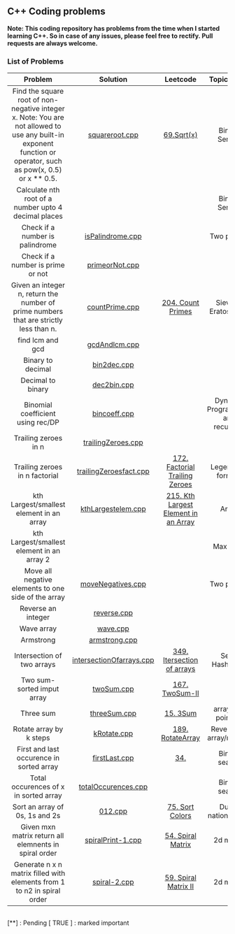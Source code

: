 ## C++ Coding problems

**Note: This coding repository has problems from the time when I started learning C++. So in case of any issues, please feel free to rectify. Pull requests are always welcome.**

### List of Problems
| Problem | Solution | Leetcode | Topics/algo | Marked |
| :----------: | :----------: |  :----------: |  :----------: |  :----------: |
| Find the square root of non-negative integer x. Note: You are not allowed to use any built-in exponent function or operator, such as pow(x, 0.5) or x ** 0.5. | [squareroot.cpp](./squareroot.cpp) | [69.Sqrt(x)](https://leetcode.com/problems/sqrtx/description/) | Binary Serach | |
| Calculate nth root of a number upto 4 decimal places | | | Binary Serach | |
| Check if a number is palindrome| [isPalindrome.cpp](./isPalindrome.cpp) | | Two pointer | |
| Check if a number is prime or not| [primeorNot.cpp](./primeorNot.cpp) | | |
| Given an integer n, return the number of prime numbers that are strictly less than n. | [countPrime.cpp](./countPrime.cpp) | [204. Count Primes](https://leetcode.com/problems/count-primes/description/) | Sieve of Eratosthene | TRUE |
| find lcm and gcd | [gcdAndlcm.cpp](./gcdAndlcm.cpp) | | | |
| Binary to decimal | [bin2dec.cpp](./bin2dec.cpp) | | | |
| Decimal to binary| [dec2bin.cpp](./dec2bin.cpp) | | | |
| Binomial coefficient using rec/DP | [bincoeff.cpp](./bincoeff.cpp) | | Dynamic Programming and recursion | |
| Trailing zeroes in n  | [trailingZeroes.cpp](./trailingZeroes.cpp) | | | |
| Trailing zeroes in n factorial| [trailingZeroesfact.cpp](./trailingZeroesfact.cpp) | [172. Factorial Trailing Zeroes](https://leetcode.com/problems/factorial-trailing-zeroes/description/)| Legendre's formula | TRUE | 
| kth Largest/smallest element in an array| [kthLargestelem.cpp](./kthLargestelem.cpp) | [215. Kth Largest Element in an Array](https://leetcode.com/problems/kth-largest-element-in-an-array/description/)| Array | |
| kth Largest/smallest element in an array 2|  | | Max heap | |
| Move all negative elements to one side of the array| [moveNegatives.cpp](./moveNegatives.cpp)| | Two pointer | |
| Reverse an integer| [reverse.cpp](./reverse.cpp)| | | |
| Wave array| [wave.cpp](./wave.cpp)| | | |
| Armstrong | [armstrong.cpp](./armstrong.cpp)| | | |
| Intersection of two arrays | [intersectionOfarrays.cpp](./intersectionOfarrays.cpp)|[349. Itersection of arrays ](https://leetcode.com/problems/intersection-of-two-arrays/description/) | Sets/ Hashmaps | |
| Two sum- sorted imput array   | [twoSum.cpp](./twoSum.cpp)| [167. TwoSum-II ](https://leetcode.com/problems/two-sum-ii-input-array-is-sorted/) | | |
| Three sum   | [threeSum.cpp](./threeSum.cpp)| [15. 3Sum ](https://leetcode.com/problems/3sum/) |array/two pointers | ** |
| Rotate array by k steps   | [kRotate.cpp](./kRotate.cpp)| [189. RotateArray ](https://leetcode.com/problems/rotate-array/description/) | Reverse an array/modulo | |
| First and last occurence in sorted array   | [firstLast.cpp](./firstLast.cpp)| [34.  ](https://leetcode.com/problems/find-first-and-last-position-of-element-in-sorted-array/description/) | Binary search | |
| Total occurences of x in sorted array   | [totalOccurences.cpp](./totalOccurences.cpp)| | Binary search | |
| Sort an array of 0s, 1s and 2s | [012.cpp](./012.cpp)| [75. Sort Colors  ](https://leetcode.com/problems/sort-colors/description/) | Dutch national Algo | |
| Given mxn matrix return all elemnents in spiral order | [spiralPrint-1.cpp](./spiralPrint-1.cpp)| [54. Spiral Matrix](https://leetcode.com/problems/spiral-matrix/) | 2d matrix | |
| Generate n x n matrix filled with elements from 1 to n2 in spiral order | [spiral-2.cpp](./spiral-2.cpp)| [59. Spiral Matrix II](https://leetcode.com/problems/spiral-matrix-ii/description/) | 2d matrix | |

##
[**] : Pending
[ TRUE ] : marked important


